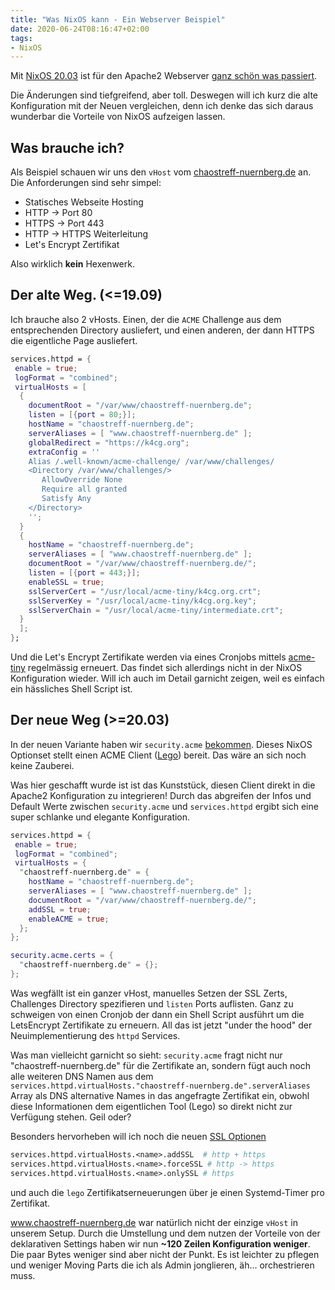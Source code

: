 ```yaml
---
title: "Was NixOS kann - Ein Webserver Beispiel"
date: 2020-06-24T08:16:47+02:00
tags:
- NixOS
---
```


Mit [NixOS 20.03](https://nixos.org/nixos/manual/release-notes.html#sec-release-20.03) ist für den
Apache2 Webserver [ganz schön was passiert](https://github.com/NixOS/nixpkgs/commit/79215f0df1ddf4bf0db7dc4c5789f8dae9f9bb02).

Die Änderungen sind tiefgreifend, aber toll. Deswegen will ich kurz die alte
Konfiguration mit der Neuen vergleichen, denn ich denke das sich daraus
wunderbar die Vorteile von NixOS aufzeigen lassen.

<!--more-->

## Was brauche ich?

Als Beispiel schauen wir uns den `vHost` vom [chaostreff-nuernberg.de](https://www.chaostreff-nuernberg.de) an.
Die Anforderungen sind sehr simpel:

* Statisches Webseite Hosting
* HTTP -> Port 80
* HTTPS -> Port 443
* HTTP -> HTTPS Weiterleitung
* Let's Encrypt Zertifikat

Also wirklich **kein** Hexenwerk.

## Der alte Weg. (<=19.09)

Ich brauche also 2 vHosts. Einen, der die `ACME` Challenge aus dem
entsprechenden Directory ausliefert, und einen anderen, der dann HTTPS die
eigentliche Page ausliefert.

``` nix
services.httpd = {
 enable = true;
 logFormat = "combined";
 virtualHosts = [
  {
    documentRoot = "/var/www/chaostreff-nuernberg.de";
    listen = [{port = 80;}];
    hostName = "chaostreff-nuernberg.de";
    serverAliases = [ "www.chaostreff-nuernberg.de" ];
    globalRedirect = "https://k4cg.org";
    extraConfig = ''
    Alias /.well-known/acme-challenge/ /var/www/challenges/
    <Directory /var/www/challenges/>
       AllowOverride None
       Require all granted
       Satisfy Any
    </Directory>
    '';
  }
  {
    hostName = "chaostreff-nuernberg.de";
    serverAliases = [ "www.chaostreff-nuernberg.de" ];
    documentRoot = "/var/www/chaostreff-nuernberg.de/";
    listen = [{port = 443;}];
    enableSSL = true;
    sslServerCert = "/usr/local/acme-tiny/k4cg.org.crt";
    sslServerKey = "/usr/local/acme-tiny/k4cg.org.key";
    sslServerChain = "/usr/local/acme-tiny/intermediate.crt";
  }
  ];
};
```

Und die Let's Encrypt Zertifikate werden via eines Cronjobs mittels
[acme-tiny](https://github.com/diafygi/acme-tiny) regelmässig erneuert. Das
findet sich allerdings nicht in der NixOS Konfiguration wieder. Will ich auch
im Detail garnicht zeigen, weil es einfach ein hässliches Shell Script ist.

## Der neue Weg (>=20.03)

In der neuen Variante haben wir `security.acme`
[bekommen](https://nixos.org/nixos/options.html#security.acme). Dieses NixOS
Optionset stellt einen ACME Client ([Lego](https://github.com/go-acme/lego)) bereit. Das wäre an sich noch keine Zauberei.

Was hier geschafft wurde ist ist das Kunststück, diesen Client direkt in die
Apache2 Konfiguration zu integrieren! Durch das abgreifen der Infos und
Default Werte zwischen `security.acme` und `services.httpd` ergibt sich eine
super schlanke und elegante Konfiguration.

``` nix
services.httpd = {
 enable = true;
 logFormat = "combined";
 virtualHosts = {
  "chaostreff-nuernberg.de" = {
    hostName = "chaostreff-nuernberg.de";
    serverAliases = [ "www.chaostreff-nuernberg.de" ];
    documentRoot = "/var/www/chaostreff-nuernberg.de/";
    addSSL = true;
    enableACME = true;
  };
};

security.acme.certs = {
  "chaostreff-nuernberg.de" = {};
};
```

Was wegfällt ist ein ganzer vHost, manuelles Setzen der SSL Zerts, Challenges
Directory spezifieren und `listen` Ports auflisten. Ganz zu
schweigen von einen Cronjob der dann ein Shell Script ausführt um die
LetsEncrypt Zertifikate zu erneuern. All das ist jetzt "under the hood" der
Neuimplementierung des `httpd` Services.

Was man vielleicht garnicht so sieht: `security.acme` fragt nicht nur
"chaostreff-nuernberg.de" für die Zertifikate an, sondern fügt auch noch alle
weiteren DNS Namen aus dem
`services.httpd.virtualHosts."chaostreff-nuernberg.de".serverAliases` Array
als DNS alternative Names in das angefragte Zertifikat ein, obwohl diese
Informationen dem eigentlichen Tool (Lego) so direkt nicht zur Verfügung
stehen. Geil oder?

Besonders hervorheben will ich noch die neuen [SSL Optionen](https://nixos.org/nixos/options.html#httpd+ssl)

``` nix
services.httpd.virtualHosts.<name>.addSSL  # http + https
services.httpd.virtualHosts.<name>.forceSSL # http -> https
services.httpd.virtualHosts.<name>.onlySSL # https
```

und auch die `lego` Zertifikatserneuerungen über je einen Systemd-Timer pro
Zertifikat.

www.chaostreff-nuernberg.de war natürlich nicht der einzige `vHost` in unserem Setup. Durch die
Umstellung und dem nutzen der Vorteile von der deklarativen Settings haben
wir nun **~120 Zeilen Konfiguration weniger**. Die paar Bytes weniger sind
aber nicht der Punkt. Es ist leichter zu pflegen und weniger Moving Parts die
ich als Admin jonglieren, äh... orchestrieren muss.
